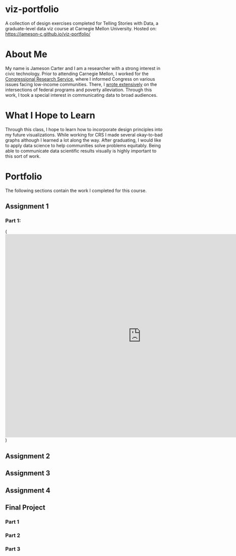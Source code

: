 # viz-portfolio
A collection of design exercises completed for Telling Stories with Data, a graduate-level data viz course at Carnegie Mellon University.
Hosted on: https://jameson-c.github.io/viz-portfolio/

# About Me
My name is Jameson Carter and I am a researcher with a strong interest in civic technology. Prior to attending Carnegie Mellon, I worked for the [Congressional Research Service](https://en.wikipedia.org/wiki/Congressional_Research_Service), where I informed Congress on various issues facing low-income communities. There, I [wrote extensively](https://crsreports.congress.gov/search/#/?termsToSearch=Jameson%20Carter&orderBy=Relevance) on the intersections of federal programs and poverty alleviation. Through this work, I took a special interest in communicating data to broad audiences.

# What I Hope to Learn
Through this class, I hope to learn how to incorporate design principles into my future visualizations. While working for CRS I made several okay-to-bad graphs although I learned a lot along the way. After graduating, I would like to apply data science to help communities solve problems equitably. Being able to communicate data scientific results visually is highly important to this sort of work.

# Portfolio
The following sections contain the work I completed for this course. 
## Assignment 1
### Part 1: 

(<iframe src="https://data.oecd.org/chart/6Oba" width="860" height="645" style="border: 0" mozallowfullscreen="true" webkitallowfullscreen="true" allowfullscreen="true"><a href="https://data.oecd.org/chart/6Oba" target="_blank">OECD Chart: General government debt, Total, % of GDP, Annual, 2020</a></iframe>)

## Assignment 2

## Assignment 3

## Assignment 4

## Final Project

### Part 1

### Part 2

### Part 3
